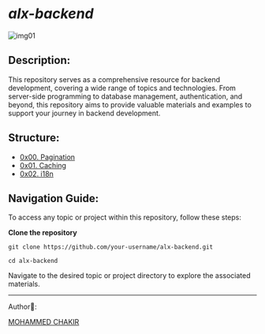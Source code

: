 # *alx-backend*


![img01](https://github.com/mohammedchakir/alx-backend/assets/129831433/b12a99c3-f255-430f-b6ab-9398cb450aad)


## Description:

This repository serves as a comprehensive resource for backend development, covering a wide range of topics and technologies. From server-side programming to database management, authentication, and beyond, this repository aims to provide valuable materials and examples to support your journey in backend development.

## Structure:

- [0x00. Pagination](0x00-pagination)
- [0x01. Caching](0x01-caching)
- [0x02. i18n](0x02-i18n)

## Navigation Guide:

To access any topic or project within this repository, follow these steps:

**Clone the repository**

```
git clone https://github.com/your-username/alx-backend.git
```
```
cd alx-backend
```

Navigate to the desired topic or project directory to explore the associated materials.



--------
Author📑:

[MOHAMMED CHAKIR](https://github.com/mohammedchakir)
